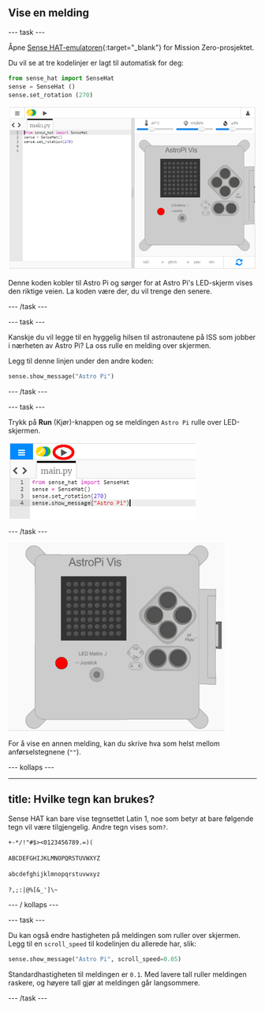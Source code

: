 ## Vise en melding

\--- task \---

Åpne [Sense HAT-emulatoren](https://trinket.io/mission-zero){:target="_blank"} for Mission Zero-prosjektet.

Du vil se at tre kodelinjer er lagt til automatisk for deg:

```python
from sense_hat import SenseHat
sense = SenseHat ()
sense.set_rotation (270)
```

![sense hat-emulator](images/sense-hat-emulator2.png)

Denne koden kobler til Astro Pi og sørger for at Astro Pi's LED-skjerm vises den riktige veien. La koden være der, du vil trenge den senere.

\--- /task \---

\--- task \---

Kanskje du vil legge til en hyggelig hilsen til astronautene på ISS som jobber i nærheten av Astro Pi? La oss rulle en melding over skjermen.

Legg til denne linjen under den andre koden:

```python
sense.show_message("Astro Pi")
```

\--- /task \---

\--- task \---

Trykk på **Run** (Kjør)-knappen og se meldingen `Astro Pi` rulle over LED-skjermen.

![vis meldingskoden click run](images/show-message-code-annotated.PNG)

\--- /task \---

![Bla i meldinger](images/scroll-message.gif)

For å vise en annen melding, kan du skrive hva som helst mellom anførselstegnene (`""`).

\--- kollaps \---

* * *

## title: Hvilke tegn kan brukes?

Sense HAT kan bare vise tegnsettet Latin 1, noe som betyr at bare følgende tegn vil være tilgjengelig. Andre tegn vises som`?`.

    +-*/!"#$><0123456789.=)(
    
    ABCDEFGHIJKLMNOPQRSTUVWXYZ
    
    abcdefghijklmnopqrstuvwxyz
    
    ?,;:|@%[&_']\~
    

\--- / kollaps \---

\--- task \---

Du kan også endre hastigheten på meldingen som ruller over skjermen. Legg til en `scroll_speed` til kodelinjen du allerede har, slik:

```python
sense.show_message("Astro Pi", scroll_speed=0.05)
```

Standardhastigheten til meldingen er `0.1`. Med lavere tall ruller meldingen raskere, og høyere tall gjør at meldingen går langsommere.

\--- /task \---